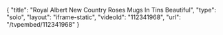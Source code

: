 {
    "title": "Royal Albert New Country Roses Mugs In Tins  Beautiful",
    "type": "solo",
    "layout": "iframe-static",
    "videoId": "112341968",
    "url": "\/tvpembed\/112341968"
}